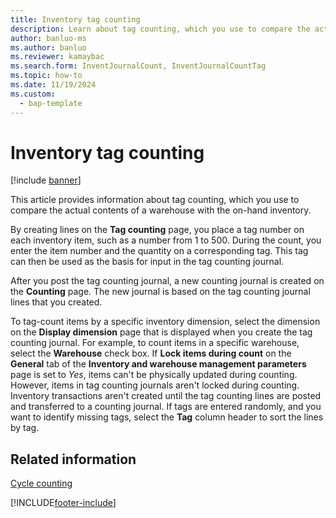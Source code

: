 ```yaml
---
title: Inventory tag counting
description: Learn about tag counting, which you use to compare the actual contents of a warehouse with the on-hand inventory.
author: banluo-ms
ms.author: banluo
ms.reviewer: kamaybac
ms.search.form: InventJournalCount, InventJournalCountTag
ms.topic: how-to
ms.date: 11/19/2024
ms.custom: 
  - bap-template
---
```


# Inventory tag counting

[!include [banner](../includes/banner.md)]

This article provides information about tag counting, which you use to compare the actual contents of a warehouse with the on-hand inventory.

By creating lines on the **Tag counting** page, you place a tag number on each inventory item, such as a number from 1 to 500. During the count, you enter the item number and the quantity on a corresponding tag. This tag can then be used as the basis for input in the tag counting journal.

After you post the tag counting journal, a new counting journal is created on the **Counting** page. The new journal is based on the tag counting journal lines that you created.

To tag-count items by a specific inventory dimension, select the dimension on the **Display dimension** page that is displayed when you create the tag counting journal. For example, to count items in a specific warehouse, select the **Warehouse** check box. If **Lock items during count** on the **General** tab of the **Inventory and warehouse management parameters** page is set to *Yes*, items can't be physically updated during counting. However, items in tag counting journals aren't locked during counting. Inventory transactions aren't created until the tag counting lines are posted and transferred to a counting journal. If tags are entered randomly, and you want to identify missing tags, select the **Tag** column header to sort the lines by tag.

## Related information

[Cycle counting](../warehousing/cycle-counting.md)

[!INCLUDE[footer-include](../../includes/footer-banner.md)]
